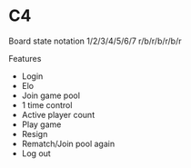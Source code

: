 # C4

Board state notation
1/2/3/4/5/6/7
r/b/r/b/r/b/r

Features

*   Login
*   Elo
*   Join game pool
*   1 time control
*   Active player count
*   Play game
*   Resign
*   Rematch/Join pool again
*   Log out
